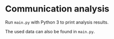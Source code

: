# Communication analysis

Run `main.py` with Python 3 to print analysis results.

The used data can also be found in `main.py`.

